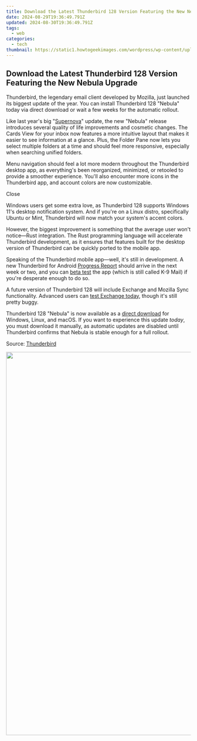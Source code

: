 ```yaml
---
title: Download the Latest Thunderbird 128 Version Featuring the New Nebula Upgrade
date: 2024-08-29T19:36:49.791Z
updated: 2024-08-30T19:36:49.791Z
tags:
  - web
categories:
  - tech
thumbnail: https://static1.howtogeekimages.com/wordpress/wp-content/uploads/2023/07/mozilla-thunderbird-1-1.jpg
---
```


## Download the Latest Thunderbird 128 Version Featuring the New Nebula Upgrade

Thunderbird, the legendary email client developed by Mozilla, just launched its biggest update of the year. You can install Thunderbird 128 "Nebula" today via direct download or wait a few weeks for the automatic rollout.

 Like last year's big "[Supernova](https://video-capture.techidaily.com/new-2024-approved-mastering-screen-sharing-on-skype-for-remote-collaboration/)" update, the new "Nebula" release introduces several quality of life improvements and cosmetic changes. The Cards View for your inbox now features a more intuitive layout that makes it easier to see information at a glance. Plus, the Folder Pane now lets you select multiple folders at a time and should feel more responsive, especially when searching unified folders.

 Menu navigation should feel a lot more modern throughout the Thunderbird desktop app, as everything's been reorganized, minimized, or retooled to provide a smoother experience. You'll also encounter more icons in the Thunderbird app, and account colors are now customizable.

Close 

 Windows users get some extra love, as Thunderbird 128 supports Windows 11's desktop notification system. And if you're on a Linux distro, specifically Ubuntu or Mint, Thunderbird will now match your system's accent colors.

 However, the biggest improvement is something that the average user won't notice—Rust integration. The Rust programming language will accelerate Thunderbird development, as it ensures that features built for the desktop version of Thunderbird can be quickly ported to the mobile app.

 Speaking of the Thunderbird mobile app—well, it's still in development. A new Thunderbird for Android [Progress Report](https://blog.thunderbird.net/category/thunderbird-mobile/) should arrive in the next week or two, and you can [beta test](https://github.com/thunderbird/thunderbird-android/releases) the app (which is still called K-9 Mail) if you're desperate enough to do so.

 A future version of Thunderbird 128 will include Exchange and Mozilla Sync functionality. Advanced users can [test Exchange today](https://wiki.mozilla.org/Thunderbird:Exchange), though it's still pretty buggy.

 Thunderbird 128 "Nebula" is now available as a [direct download](https://www.thunderbird.net/en-US/) for Windows, Linux, and macOS. If you want to experience this update _today_, you must download it manually, as automatic updates are disabled until Thunderbird confirms that Nebula is stable enough for a full rollout.

 Source: [Thunderbird](https://blog.thunderbird.net/2024/07/welcome-to-thunderbird-128-nebula/)

<ins class="adsbygoogle"
     style="display:block"
     data-ad-format="autorelaxed"
     data-ad-client="ca-pub-7571918770474297"
     data-ad-slot="1223367746"></ins>



<ins class="adsbygoogle"
     style="display:block"
     data-ad-client="ca-pub-7571918770474297"
     data-ad-slot="8358498916"
     data-ad-format="auto"
     data-full-width-responsive="true"></ins>



<!-- affiliate ads begin -->
<a href="https://tokenmetrics.sjv.io/c/5597632/1864921/20702" target="_top" id="1864921"><img src="//a.impactradius-go.com/display-ad/20702-1864921" border="0" alt="" width="1251" height="1042"/></a>
<!-- affiliate ads end -->